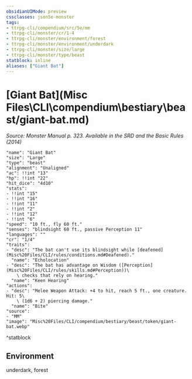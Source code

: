 ```yaml
---
obsidianUIMode: preview
cssclasses: json5e-monster
tags:
- ttrpg-cli/compendium/src/5e/mm
- ttrpg-cli/monster/cr/1-4
- ttrpg-cli/monster/environment/forest
- ttrpg-cli/monster/environment/underdark
- ttrpg-cli/monster/size/large
- ttrpg-cli/monster/type/beast
statblock: inline
aliases: ["Giant Bat"]
---
```

# [Giant Bat](Misc Files\CLI\compendium\bestiary\beast/giant-bat.md)
*Source: Monster Manual p. 323. Available in the <span title='Systems Reference Document (5.1)'>SRD</span> and the Basic Rules (2014)*  

```statblock
"name": "Giant Bat"
"size": "Large"
"type": "beast"
"alignment": "Unaligned"
"ac": !!int "13"
"hp": !!int "22"
"hit_dice": "4d10"
"stats":
- !!int "15"
- !!int "16"
- !!int "11"
- !!int "2"
- !!int "12"
- !!int "6"
"speed": "10 ft., fly 60 ft."
"senses": "blindsight 60 ft., passive Perception 11"
"languages": ""
"cr": "1/4"
"traits":
- "desc": "The bat can't use its blindsight while [deafened](Misc%20Files/CLI/rules/conditions.md#Deafened)."
  "name": "Echolocation"
- "desc": "The bat has advantage on Wisdom ([Perception](Misc%20Files/CLI/rules/skills.md#Perception))\
    \ checks that rely on hearing."
  "name": "Keen Hearing"
"actions":
- "desc": "Melee Weapon Attack: +4 to hit, reach 5 ft., one creature. Hit: 5\
    \ (1d6 + 2) piercing damage."
  "name": "Bite"
"source":
- "MM"
"image": "Misc%20Files/CLI/compendium/bestiary/beast/token/giant-bat.webp"
```
^statblock

## Environment

underdark, forest